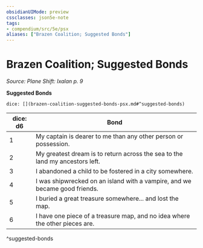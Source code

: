 ```yaml
---
obsidianUIMode: preview
cssclasses: json5e-note
tags:
- compendium/src/5e/psx
aliases: ["Brazen Coalition; Suggested Bonds"]
---
```

# Brazen Coalition; Suggested Bonds
*Source: Plane Shift: Ixalan p. 9* 

**Suggested Bonds**

`dice: [](brazen-coalition-suggested-bonds-psx.md#^suggested-bonds)`

| dice: d6 | Bond |
|----------|------|
| 1 | My captain is dearer to me than any other person or possession. |
| 2 | My greatest dream is to return across the sea to the land my ancestors left. |
| 3 | I abandoned a child to be fostered in a city somewhere. |
| 4 | I was shipwrecked on an island with a vampire, and we became good friends. |
| 5 | I buried a great treasure somewhere... and lost the map. |
| 6 | I have one piece of a treasure map, and no idea where the other pieces are. |
^suggested-bonds